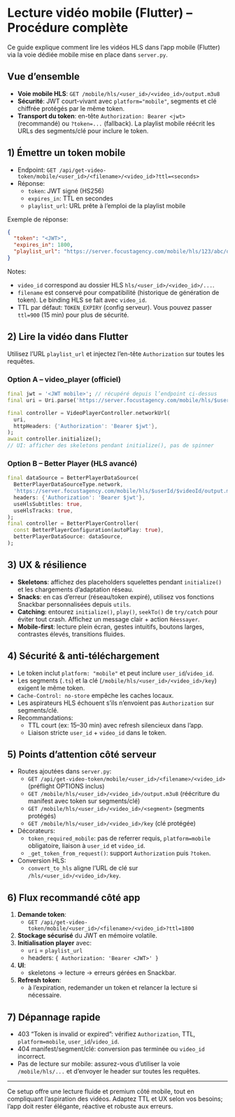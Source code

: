 # Lecture vidéo mobile (Flutter) – Procédure complète

Ce guide explique comment lire les vidéos HLS dans l’app mobile (Flutter) via la voie dédiée mobile mise en place dans `server.py`.

## Vue d’ensemble
- __Voie mobile HLS__: `GET /mobile/hls/<user_id>/<video_id>/output.m3u8`
- __Sécurité__: JWT court-vivant avec `platform="mobile"`, segments et clé chiffrée protégés par le même token.
- __Transport du token__: en-tête `Authorization: Bearer <jwt>` (recommandé) ou `?token=...` (fallback). La playlist mobile réécrit les URLs des segments/clé pour inclure le token.

## 1) Émettre un token mobile
- Endpoint: `GET /api/get-video-token/mobile/<user_id>/<filename>/<video_id>?ttl=<seconds>`
- Réponse:
  - `token`: JWT signé (HS256)
  - `expires_in`: TTL en secondes
  - `playlist_url`: URL prête à l’emploi de la playlist mobile

Exemple de réponse:
```json
{
  "token": "<JWT>",
  "expires_in": 1800,
  "playlist_url": "https://server.focustagency.com/mobile/hls/123/abc/output.m3u8"
}
```

Notes:
- `video_id` correspond au dossier HLS `hls/<user_id>/<video_id>/...`.
- `filename` est conservé pour compatibilité (historique de génération de token). Le binding HLS se fait avec `video_id`.
- TTL par défaut: `TOKEN_EXPIRY` (config serveur). Vous pouvez passer `ttl=900` (15 min) pour plus de sécurité.

## 2) Lire la vidéo dans Flutter
Utilisez l’URL `playlist_url` et injectez l’en-tête `Authorization` sur toutes les requêtes.

### Option A – video_player (officiel)
```dart
final jwt = '<JWT mobile>'; // récupéré depuis l’endpoint ci-dessus
final uri = Uri.parse('https://server.focustagency.com/mobile/hls/$userId/$videoId/output.m3u8');

final controller = VideoPlayerController.networkUrl(
  uri,
  httpHeaders: {'Authorization': 'Bearer $jwt'},
);
await controller.initialize();
// UI: afficher des skeletons pendant initialize(), pas de spinner
```

### Option B – Better Player (HLS avancé)
```dart
final dataSource = BetterPlayerDataSource(
  BetterPlayerDataSourceType.network,
  'https://server.focustagency.com/mobile/hls/$userId/$videoId/output.m3u8',
  headers: {'Authorization': 'Bearer $jwt'},
  useHlsSubtitles: true,
  useHlsTracks: true,
);
final controller = BetterPlayerController(
  const BetterPlayerConfiguration(autoPlay: true),
  betterPlayerDataSource: dataSource,
);
```

## 3) UX & résilience
- __Skeletons__: affichez des placeholders squelettes pendant `initialize()` et les chargements d’adaptation réseau.
- __Snacks__: en cas d’erreur (réseau/token expiré), utilisez vos fonctions Snackbar personnalisées depuis `utils`.
- __Catching__: entourez `initialize()`, `play()`, `seekTo()` de `try/catch` pour éviter tout crash. Affichez un message clair + action `Réessayer`.
- __Mobile-first__: lecture plein écran, gestes intuitifs, boutons larges, contrastes élevés, transitions fluides.

## 4) Sécurité & anti-téléchargement
- Le token inclut `platform: "mobile"` et peut inclure `user_id`/`video_id`.
- Les segments (`.ts`) et la clé (`/mobile/hls/<user_id>/<video_id>/key`) exigent le même token.
- `Cache-Control: no-store` empêche les caches locaux.
- Les aspirateurs HLS échouent s’ils n’envoient pas `Authorization` sur segments/clé.
- Recommandations:
  - TTL court (ex: 15–30 min) avec refresh silencieux dans l’app.
  - Liaison stricte `user_id` + `video_id` dans le token.

## 5) Points d’attention côté serveur
- Routes ajoutées dans `server.py`:
  - `GET /api/get-video-token/mobile/<user_id>/<filename>/<video_id>` (préflight OPTIONS inclus)
  - `GET /mobile/hls/<user_id>/<video_id>/output.m3u8` (réécriture du manifest avec token sur segments/clé)
  - `GET /mobile/hls/<user_id>/<video_id>/<segment>` (segments protégés)
  - `GET /mobile/hls/<user_id>/<video_id>/key` (clé protégée)
- Décorateurs:
  - `token_required_mobile`: pas de referrer requis, `platform=mobile` obligatoire, liaison à `user_id` et `video_id`.
  - `_get_token_from_request()`: support `Authorization` puis `?token`.
- Conversion HLS:
  - `convert_to_hls` aligne l’URL de clé sur `/hls/<user_id>/<video_id>/key`.

## 6) Flux recommandé côté app
1. __Demande token__:
   - `GET /api/get-video-token/mobile/<user_id>/<filename>/<video_id>?ttl=1800`
2. __Stockage sécurisé__ du JWT en mémoire volatile.
3. __Initialisation player__ avec:
   - `uri` = `playlist_url`
   - headers: `{ Authorization: 'Bearer <JWT>' }`
4. __UI__:
   - skeletons → lecture → erreurs gérées en Snackbar.
5. __Refresh token__:
   - à l’expiration, redemander un token et relancer la lecture si nécessaire.

## 7) Dépannage rapide
- 403 “Token is invalid or expired”: vérifiez `Authorization`, TTL, `platform=mobile`, `user_id`/`video_id`.
- 404 manifest/segment/clé: conversion pas terminée ou `video_id` incorrect.
- Pas de lecture sur mobile: assurez-vous d’utiliser la voie `/mobile/hls/...` et d’envoyer le header sur toutes les requêtes.

---
Ce setup offre une lecture fluide et premium côté mobile, tout en compliquant l’aspiration des vidéos. Adaptez TTL et UX selon vos besoins; l’app doit rester élégante, réactive et robuste aux erreurs.

